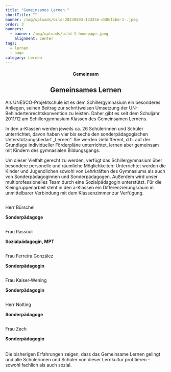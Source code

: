 ```yaml
---
title: "Gemeinsames Lernen "
shortTitle: ""
banner: /img/uploads/bild-20230803-133256-d306fcbe-1-.jpeg
order: 3
banners:
  - banner: /img/uploads/bild-1-homepage.jpeg
    alignment: center
tags:
  - lernen
  - page
category: Lernen
---
```

<center><div class="title"><h4>Gemeinsam</h4><h2>Gemeinsames Lernen</h2></div></center>

Als UNESCO-Projektschule ist es dem Schillergymnasium ein besonderes Anliegen, seinen Beitrag zur schrittweisen Umsetzung der UN-Behindertenrechtskonvention zu leisten. Daher gibt es seit dem Schuljahr 2011/12 am Schillergymnasium Klassen des Gemeinsamen Lernens. 

In den a-Klassen werden jeweils ca. 26 Schülerinnen und Schüler unterrichtet, davon haben vier bis sechs den sonderpädagogischen Unterstützungsbedarf „Lernen“. Sie werden zieldifferent, d.h. auf der Grundlage individueller Förderpläne unterrichtet, lernen aber gemeinsam mit Kindern des gymnasialen Bildungsgangs. 

Um dieser Vielfalt gerecht zu werden, verfügt das Schillergymnasium über besondere personelle und räumliche Möglichkeiten: Unterrichtet werden die Kinder und Jugendlichen sowohl von Lehrkräften des Gymnasiums als auch von Sonderpädagoginnen und Sonderpädagogen. Außerdem wird unser multiprofessionelles Team durch eine Sozialpädagogin unterstützt. Für die Kleingruppenarbeit steht in den a-Klassen ein Differenzierungsraum in unmittelbarer Verbindung mit dem Klassenzimmer zur Verfügung. 

<div class="person"><div><center><img src="/img/uploads/BÜR.jpg" alt=""></center><div class="description"><p>Herr Bürschel</p><p><b>Sonderpädagoge</b></p></div></div></div>

<div class="person"><div><center><img src="/img/uploads/ras.jpg" alt=""></center><div class="description"><p>Frau Rassouli</p><p><b>Sozialpädagogin, MPT</b></p></div></div></div>

<div class="person"><div><center><img src="/img/uploads/FEG.jpg" alt=""></center><div class="description"><p>Frau Ferreira González</p><p><b>Sonderpädagogin</b></p></div></div></div>

<div class="person"><div><center><img src="/img/uploads/KWH.jpg" alt=""></center><div class="description"><p>Frau Kaiser-Wening</p><p><b>Sonderpädagogin</b></p></div></div></div>

<div class="person"><div><center><img src="/img/uploads/NOL.jpg" alt=""></center><div class="description"><p>Herr Nolting</p><p><b>Sonderpädagoge</b></p></div></div></div>

<div class="person"><div><center><img src="/img/uploads/ZEC.jpg" alt=""></center><div class="description"><p>Frau Zech</p><p><b>Sonderpädagogin</b></p></div></div></div>

\
Die bisherigen Erfahrungen zeigen, dass das Gemeinsame Lernen gelingt und alle Schülerinnen und Schüler von dieser Lernkultur profitieren – sowohl fachlich als auch sozial.